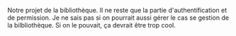 Notre projet de la bibliothèque. Il ne reste que la partie d'authentification et de permission.
Je ne sais pas si on pourrait aussi gérer le cas se gestion de la bilbliothèque. Si on le pouvait, ça devrait être trop cool.
